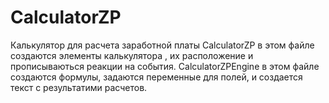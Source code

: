 # CalculatorZP
Калькулятор для расчета заработной платы 
CalculatorZP в этом файле создаются элементы калькулятора , их расположение и прописываються реакции на события.
CalculatorZPEngine в этом файле создаются формулы, задаются переменные для полей, и создается текст с результатими расчетов.
